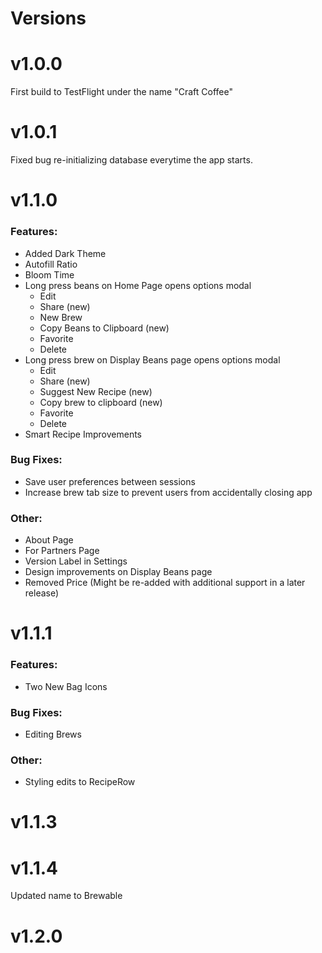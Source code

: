 # **Versions**
# v1.0.0
First build to TestFlight under the name "Craft Coffee"

# v1.0.1
Fixed bug re-initializing database everytime the app starts.

# v1.1.0
### Features: 
- Added Dark Theme
- Autofill Ratio
- Bloom Time
- Long press beans on Home Page opens options modal
    - Edit
    - Share (new)
    - New Brew 
    - Copy Beans to Clipboard (new)
    - Favorite 
    - Delete
- Long press brew on Display Beans page opens options modal
    - Edit
    - Share (new)
    - Suggest New Recipe (new)
    - Copy brew to clipboard (new)
    - Favorite
    - Delete
- Smart Recipe Improvements
### Bug Fixes:
- Save user preferences between sessions
- Increase brew tab size to prevent users from accidentally closing app
### Other: 
- About Page
- For Partners Page
- Version Label in Settings
- Design improvements on Display Beans page
- Removed Price (Might be re-added with additional support in a later release)

# v1.1.1
### Features:
- Two New Bag Icons
### Bug Fixes: 
- Editing Brews
### Other: 
- Styling edits to RecipeRow

# v1.1.3

# v1.1.4
Updated name to Brewable

# v1.2.0
